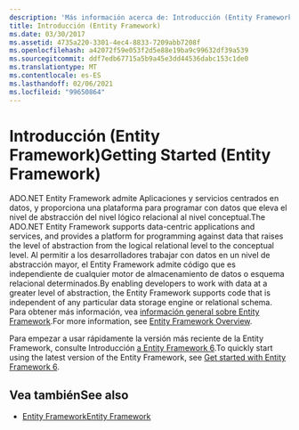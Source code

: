 ```yaml
---
description: 'Más información acerca de: Introducción (Entity Framework)'
title: Introducción (Entity Framework)
ms.date: 03/30/2017
ms.assetid: 4735a220-3301-4ec4-8833-7209abb7208f
ms.openlocfilehash: a42072f59e053f2d5e88e19ba9c99632df39a539
ms.sourcegitcommit: ddf7edb67715a5b9a45e3dd44536dabc153c1de0
ms.translationtype: MT
ms.contentlocale: es-ES
ms.lasthandoff: 02/06/2021
ms.locfileid: "99650864"
---
```

# <a name="getting-started-entity-framework"></a><span data-ttu-id="fa6d9-103">Introducción (Entity Framework)</span><span class="sxs-lookup"><span data-stu-id="fa6d9-103">Getting Started (Entity Framework)</span></span>

<span data-ttu-id="fa6d9-104">ADO.NET Entity Framework admite Aplicaciones y servicios centrados en datos, y proporciona una plataforma para programar con datos que eleva el nivel de abstracción del nivel lógico relacional al nivel conceptual.</span><span class="sxs-lookup"><span data-stu-id="fa6d9-104">The ADO.NET Entity Framework supports data-centric applications and services, and provides a platform for programming against data that raises the level of abstraction from the logical relational level to the conceptual level.</span></span> <span data-ttu-id="fa6d9-105">Al permitir a los desarrolladores trabajar con datos en un nivel de abstracción mayor, el Entity Framework admite código que es independiente de cualquier motor de almacenamiento de datos o esquema relacional determinados.</span><span class="sxs-lookup"><span data-stu-id="fa6d9-105">By enabling developers to work with data at a greater level of abstraction, the Entity Framework supports code that is independent of any particular data storage engine or relational schema.</span></span> <span data-ttu-id="fa6d9-106">Para obtener más información, vea [información general sobre Entity Framework](overview.md).</span><span class="sxs-lookup"><span data-stu-id="fa6d9-106">For more information, see [Entity Framework Overview](overview.md).</span></span>  
  
 <span data-ttu-id="fa6d9-107">Para empezar a usar rápidamente la versión más reciente de la Entity Framework, consulte Introducción [a Entity Framework 6](/ef/ef6/get-started).</span><span class="sxs-lookup"><span data-stu-id="fa6d9-107">To quickly start using the latest version of the Entity Framework, see [Get started with Entity Framework 6](/ef/ef6/get-started).</span></span>
  
## <a name="see-also"></a><span data-ttu-id="fa6d9-108">Vea también</span><span class="sxs-lookup"><span data-stu-id="fa6d9-108">See also</span></span>

- [<span data-ttu-id="fa6d9-109">Entity Framework</span><span class="sxs-lookup"><span data-stu-id="fa6d9-109">Entity Framework</span></span>](/ef)
